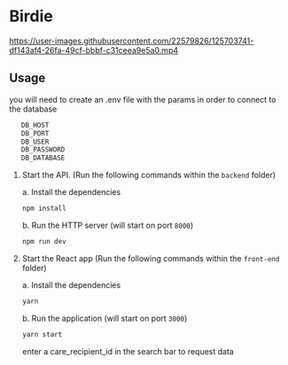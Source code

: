 
# Birdie




https://user-images.githubusercontent.com/22579826/125703741-df143af4-26fa-49cf-bbbf-c31ceea9e5a0.mp4





## Usage


you will need to create an .env file with the params in order to connect to the database

   ```bash
      DB_HOST
      DB_PORT
      DB_USER
      DB_PASSWORD
      DB_DATABASE
   ```

1. Start the API. (Run the following commands within the `backend` folder)

   a. Install the dependencies

   ```bash
   npm install
   ```

   b. Run the HTTP server (will start on port `8000`)

   ```bash
   npm run dev
   ```

2. Start the React app  (Run the following commands within the `front-end` folder)

    a. Install the dependencies

   ```bash
   yarn
   ```

   b. Run the application (will start on port `3000`)

   ```bash
   yarn start
   ```


   enter a care_recipient_id in the search bar to request data
